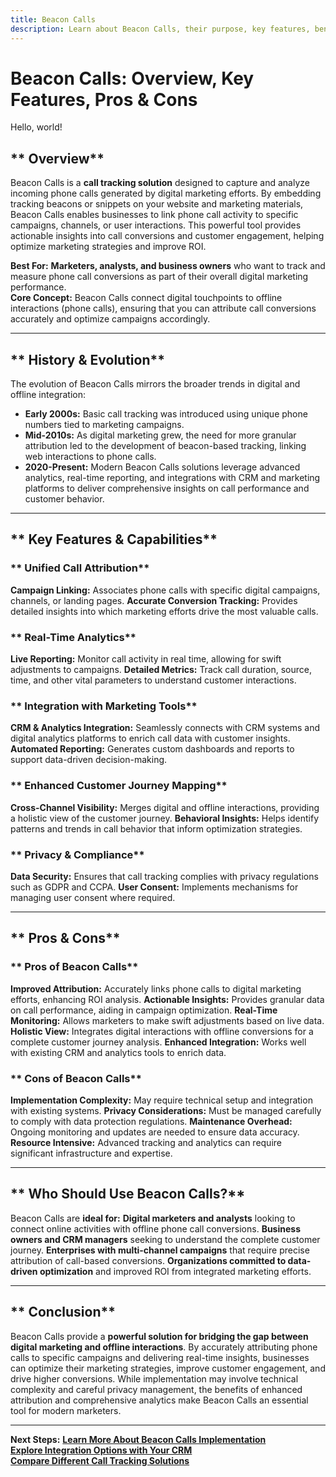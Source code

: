 ```yaml
---
title: Beacon Calls
description: Learn about Beacon Calls, their purpose, key features, benefits, and how they enhance call tracking in digital marketing.
---
```


# **Beacon Calls: Overview, Key Features, Pros & Cons**

Hello, world!

## ** Overview**  
Beacon Calls is a **call tracking solution** designed to capture and analyze incoming phone calls generated by digital marketing efforts. By embedding tracking beacons or snippets on your website and marketing materials, Beacon Calls enables businesses to link phone call activity to specific campaigns, channels, or user interactions. This powerful tool provides actionable insights into call conversions and customer engagement, helping optimize marketing strategies and improve ROI.

 **Best For:** **Marketers, analysts, and business owners** who want to track and measure phone call conversions as part of their overall digital marketing performance.  
 **Core Concept:** Beacon Calls connect digital touchpoints to offline interactions (phone calls), ensuring that you can attribute call conversions accurately and optimize campaigns accordingly.

---

## ** History & Evolution**  
The evolution of Beacon Calls mirrors the broader trends in digital and offline integration:

- **Early 2000s:** Basic call tracking was introduced using unique phone numbers tied to marketing campaigns.
- **Mid-2010s:** As digital marketing grew, the need for more granular attribution led to the development of beacon-based tracking, linking web interactions to phone calls.
- **2020-Present:** Modern Beacon Calls solutions leverage advanced analytics, real-time reporting, and integrations with CRM and marketing platforms to deliver comprehensive insights on call performance and customer behavior.

---

## ** Key Features & Capabilities**

### ** Unified Call Attribution**
 **Campaign Linking:** Associates phone calls with specific digital campaigns, channels, or landing pages.
 **Accurate Conversion Tracking:** Provides detailed insights into which marketing efforts drive the most valuable calls.

### ** Real-Time Analytics**
 **Live Reporting:** Monitor call activity in real time, allowing for swift adjustments to campaigns.
 **Detailed Metrics:** Track call duration, source, time, and other vital parameters to understand customer interactions.

### ** Integration with Marketing Tools**
 **CRM & Analytics Integration:** Seamlessly connects with CRM systems and digital analytics platforms to enrich call data with customer insights.
 **Automated Reporting:** Generates custom dashboards and reports to support data-driven decision-making.

### ** Enhanced Customer Journey Mapping**
 **Cross-Channel Visibility:** Merges digital and offline interactions, providing a holistic view of the customer journey.
 **Behavioral Insights:** Helps identify patterns and trends in call behavior that inform optimization strategies.

### ** Privacy & Compliance**
 **Data Security:** Ensures that call tracking complies with privacy regulations such as GDPR and CCPA.
 **User Consent:** Implements mechanisms for managing user consent where required.

---

## ** Pros & Cons**

### ** Pros of Beacon Calls**
 **Improved Attribution:** Accurately links phone calls to digital marketing efforts, enhancing ROI analysis.
 **Actionable Insights:** Provides granular data on call performance, aiding in campaign optimization.
 **Real-Time Monitoring:** Allows marketers to make swift adjustments based on live data.
 **Holistic View:** Integrates digital interactions with offline conversions for a complete customer journey analysis.
 **Enhanced Integration:** Works well with existing CRM and analytics tools to enrich data.

### ** Cons of Beacon Calls**
 **Implementation Complexity:** May require technical setup and integration with existing systems.
 **Privacy Considerations:** Must be managed carefully to comply with data protection regulations.
 **Maintenance Overhead:** Ongoing monitoring and updates are needed to ensure data accuracy.
 **Resource Intensive:** Advanced tracking and analytics can require significant infrastructure and expertise.

---

## ** Who Should Use Beacon Calls?**
Beacon Calls are **ideal for:**
 **Digital marketers and analysts** looking to connect online activities with offline phone call conversions.
 **Business owners and CRM managers** seeking to understand the complete customer journey.
 **Enterprises with multi-channel campaigns** that require precise attribution of call-based conversions.
 **Organizations committed to data-driven optimization** and improved ROI from integrated marketing efforts.

---

## ** Conclusion**
Beacon Calls provide a **powerful solution for bridging the gap between digital marketing and offline interactions**. By accurately attributing phone calls to specific campaigns and delivering real-time insights, businesses can optimize their marketing strategies, improve customer engagement, and drive higher conversions. While implementation may involve technical complexity and careful privacy management, the benefits of enhanced attribution and comprehensive analytics make Beacon Calls an essential tool for modern marketers.

---

 **Next Steps:**
 **[Learn More About Beacon Calls Implementation](#)**  
 **[Explore Integration Options with Your CRM](#)**  
 **[Compare Different Call Tracking Solutions](#)**
